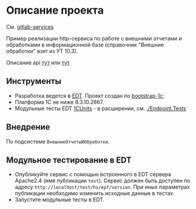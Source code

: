 # Описание проекта

См. [gitlab-services](https://github.com/astrizhachuk/gitlab-services)

Пример реализации http-сервиса по работе с внешними отчетами и обработками в информационной базе (справочник "Внешние обработки" взят из УТ 10.3).

Описание api [тут](./api/epf.yaml) или [тут](https://app.swaggerhub.com/apis-docs/astrizhachuk/gitlab-services-receiver/1.0.0)

## Инструменты

* Разработка ведется в [EDT](https://releases.1c.ru/project/DevelopmentTools10). Проект создан по [bootstrap-1c](https://github.com/astrizhachuk/bootstrap-1c);
* Платформа 1С не ниже 8.3.10.2667.
* Модульные тесты EDT [1CUnits](https://github.com/DoublesunRUS/ru.capralow.dt.unit.launcher) - в расширении, см. [./Endpoint.Tests](./Endpoint.Tests)

## Внедрение

По подсистеме `ВнешниеОтчетыИОбработки`.

## Модульное тестирование в EDT

* Опубликуйте сервис с помощью встроенного в EDT сервера Apache2.4 (имя публикации `test`). Сервис должен быть доступен по адресу `http://localhost/test/hs/epf/version`. При иных параметрах публикации необходимо изменить исходные данные в тестах.
* Запустите модульные тесты в EDT.
